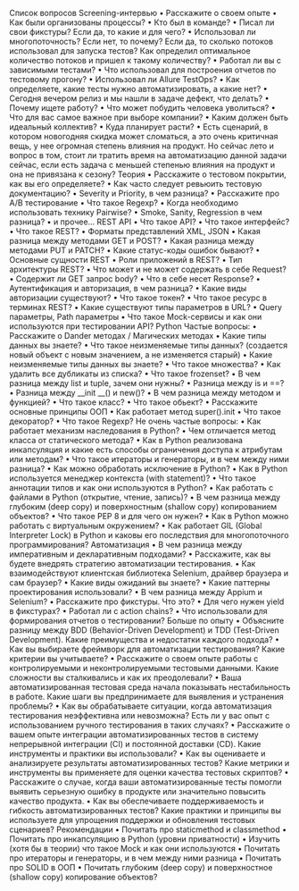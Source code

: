 Список вопросов
Screening-интервью
•	Расскажите о своем опыте
•	Как были организованы процессы?
•	Кто был в команде?
•	Писал ли свои фикстуры? Если да, то какие и для чего?
•	Использовал ли многопоточность? Если нет, то почему? Если да, то сколько потоков использовал для запуска тестов? Как определил оптимальное количество потоков и пришел к такому количеству?
•	Работал ли вы с зависимыми тестами?
•	Что использовал для построения отчетов по тестовому прогону?
•	Использовал ли Allure TestOps?
•	Как определяете, какие тесты нужно автоматизировать, а какие нет?
•	Сегодня вечером релиз и мы нашли в задаче дефект, что делать?
•	Почему ищете работу?
•	Что может побудить человека уволиться?
•	Что для вас самое важное при выборе компании?
•	Каким должен быть идеальный коллектив?
•	Куда планирует расти?
•	Есть сценарий, в котором новогодняя скидка может сломаться, а это очень критичная вещь, у нее огромная степень влияния на продукт. Но сейчас лето и вопрос в том, стоит ли тратить время на автоматизацию данной задачи сейчас, если есть задача с меньшей степенью влияния на продукт и она не привязана к сезону?
Теория
•	Расскажите о тестовом покрытии, как вы его определяете?
•	Как часто следует ревьюить тестовую документацию?
•	Severity и Priority, в чем разница?
•	Расскажите про A/B тестирование
•	Что такое Regexp?
•	Когда необходимо использовать технику Pairwise?
•	Smoke, Sanity, Regression в чем разница?
•	и прочее…
REST API
•	Что такое API?
•	Что такое интерфейс?
•	Что такое REST?
•	Форматы представлений XML, JSON
•	Какая разница между методами GET и POST?
•	Какая разница между методами PUT и PATCH?
•	Какие статус-коды ошибок бывают?
•	Основные сущности REST
•	Роли приложений в REST?
•	Тип архитектуры REST?
•	Что может и не может содержать в себе Request?
•	Содержит ли GET запрос body?
•	Что в себе несет Response?
•	Аутентификация и авторизация, в чем разница?
•	Какие виды авторизации существуют?
•	Что такое токен?
•	Что такое ресурс в терминах REST?
•	Какие существуют типы параметров в URL?
•	Query параметры, Path параметры
•	Что такое Mock-сервисы и как они используются при тестировании API?
Python
Частые вопросы:
•	Расскажите о Dander методах / Магических методах
•	Какие типы данных вы знаете?
•	Что такое неизменяемые типы данных? (создается новый объект с новым значением, а не изменяется старый)
•	Какие неизменяемые типы данных вы знаете?
•	Что такое множества?
•	Как удалить все дубликаты из списка?
•	Что такое frozenset?
•	В чем разница между list и tuple, зачем они нужны?
•	Разница между is и ==?
•	Разница между __init __() и new()?
•	В чем разница между методом и функцией?
•	Что такое класс?
•	Что такое обьект?
•	Расскажите основные принципы ООП
•	Как работает метод super().init
•	Что такое декоратор?
•	Что такое Regexp?
Не очень частые вопросы:
•	Как работает механизм наследования в Python?
•	Чем отличается метод класса от статического метода?
•	Как в Python реализована инкапсуляция и какие есть способы ограничения доступа к атрибутам или методам?
•	Что такое итераторы и генераторы, и в чем между ними разница?
•	Как можно обработать исключение в Python?
•	Как в Python используется менеджер контекста (with statement)?
•	Что такое аннотации типов и как они используются в Python?
•	Как работать с файлами в Python (открытие, чтение, запись)?
•	В чем разница между глубоким (deep copy) и поверхностным (shallow copy) копированием объектов?
•	Что такое PEP 8 и для чего он нужен?
•	Как в Python можно работать с виртуальным окружением?
•	Как работает GIL (Global Interpreter Lock) в Python и каковы его последствия для многопоточного программирования?
Автоматизация
•	В чем разница между императивным и декларативным подходами?
•	Расскажите, как вы будете внедрять стратегию автоматизации тестирования.
•	Как взаимодействуют клиентская библиотека Selenium, драйвер браузера и сам браузер?
•	Какие виды ожиданий вы знаете?
•	Какие паттерны проектирования использовали?
•	В чем разница между Appium и Selenium?
•	Расскажите про фикстуры. Что это?
•	Для чего нужен yield в фикстурах?
•	Работал ли с action chains?
•	Что использовали для формирования отчетов о тестировании?
Больше по опыту
•	Объясните разницу между BDD (Behavior-Driven Development) и TDD (Test-Driven Development). Какие преимущества и недостатки каждого подхода?
•	Как вы выбираете фреймворк для автоматизации тестирования? Какие критерии вы учитываете?
•	Расскажите о своем опыте работы с контролируемыми и неконтролируемыми тестовыми данными. Какие сложности вы сталкивались и как их преодолевали?
•	Ваша автоматизированная тестовая среда начала показывать нестабильность в работе. Какие шаги вы предпринимаете для выявления и устранения проблемы?
•	Как вы обрабатываете ситуации, когда автоматизация тестирования неэффективна или невозможна? Есть ли у вас опыт с использованием ручного тестирования в таких случаях?
•	Расскажите о вашем опыте интеграции автоматизированных тестов в систему непрерывной интеграции (CI) и постоянной доставки (CD). Какие инструменты и практики вы использовали?
•	Как вы оцениваете и анализируете результаты автоматизированных тестов? Какие метрики и инструменты вы применяете для оценки качества тестовых скриптов?
•	Расскажите о случае, когда ваши автоматизированные тесты помогли выявить серьезную ошибку в продукте или значительно повысить качество продукта.
•	Как вы обеспечиваете поддерживаемость и гибкость автоматизированных тестов? Какие практики и принципы вы используете для упрощения поддержки и обновления тестовых сценариев?
Рекомендации
•	Почитать про staticmethod и classmethod
•	Почитать про инкапсуляцию в Python (уровни приватности)
•	Изучить (хотя бы в теории) что такое Mock и как они используются
•	Почитать про итераторы и генераторы, и в чем между ними разница
•	Почитать про SOLID в ООП
•	Почитать глубоким (deep copy) и поверхностное (shallow copy) копирование объектов?
